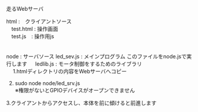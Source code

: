 走るWebサーバ  

html :　クライアントソース  
　test.html  : 操作画面  
　test.js　: 操作用js   
　

node : サーバソース
  led_sev.js : メインプログラム このファイルをnode.jsで実行します  　
  ledlib.js  : モータ制御をするためのライブラリ  
　
1.htmlディレクトリの内容をWebサーバへコピー  

2. sudo node node/led_srv.js  
  ※権限がないとGPIOデバイスがオープンできません  

3.クライアントからアクセスし、本体を前に傾けると前進します
